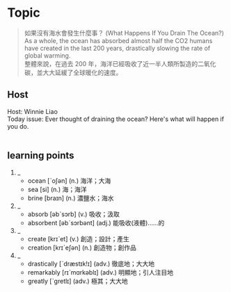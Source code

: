 # Topic

> 如果沒有海水會發生什麼事？ (What Happens If You Drain The Ocean?) <br>
> As a whole, the ocean has absorbed almost half the CO2 humans have created in the last 200 years, drastically slowing the rate of global warming. <br>
> 整體來說，在過去 200 年，海洋已經吸收了近一半人類所製造的二氧化碳，並大大延緩了全球暖化的速度。 <br>

## Host
Host: Winnie Liao
<br>Today issue: Ever thought of draining the ocean? Here's what will happen if you do.
<br><br>
## learning points
1. _
	* ocean  [ˋoʃən]  (n.)  海洋；大海
	* sea  [si]  (n.)  海；海洋
	* brine  [braɪn]  (n.)  濃鹽水；海水
2. _
	* absorb   [əbˋsɔrb]  (v.)  吸收；汲取
	* absorbent  [əbˋsɔrbənt]  (adj.)  能吸收(液體)......的
3. _
	* create  [krɪˋet]  (v.)  創造；設計；產生
	* creation  [krɪˋeʃən]  (n.)  創造物；創作品
4. _
	* drastically  [ˋdræstɪk!ɪ]  (adv.)  徹底地；大大地
	* remarkably  [rɪˋmɑrkəblɪ]  (adv.)  明顯地；引人注目地
	* greatly  [ˋgretlɪ]  (adv.)  極其；大大地
